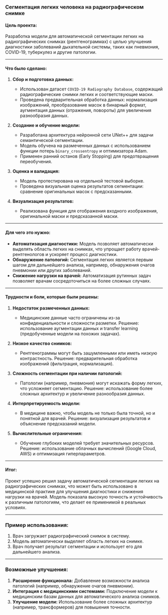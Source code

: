 ### Сегментация легких человека на радиографическом снимке

#### Цель проекта:
Разработка модели для автоматической сегментации легких на радиографических снимках (рентгенограммах) с целью улучшения диагностики заболеваний дыхательной системы, таких как пневмония, COVID-19, туберкулез и другие патологии.

---

#### Что было сделано:
1. **Сбор и подготовка данных:**
   - Использован датасет `COVID-19 Radiography Database`, содержащий радиографические снимки легких и соответствующие маски.
   - Проведена предварительная обработка данных: нормализация изображений, преобразование масок в бинарный формат, аугментация данных (отражения, повороты) для увеличения разнообразия данных.

2. **Создание и обучение модели:**
   - Разработана архитектура нейронной сети UNet++ для задачи семантической сегментации.
   - Модель обучена на размеченных данных с использованием функции потерь `binary_crossentropy` и оптимизатора Adam.
   - Применен ранний останов (Early Stopping) для предотвращения переобучения.

3. **Оценка и валидация:**
   - Модель протестирована на отдельной тестовой выборке.
   - Проведена визуальная оценка результатов сегментации: сравнение оригинальных масок с предсказанными.

4. **Визуализация результатов:**
   - Реализована функция для отображения входного изображения, оригинальной маски и предсказанной маски.

---

#### Для чего это нужно:
- **Автоматизация диагностики:** Модель позволяет автоматически выделять область легких на снимках, что упрощает работу врачей-рентгенологов и ускоряет процесс диагностики.
- **Обнаружение патологий:** Сегментация легких является первым шагом для дальнейшего анализа, например, обнаружения очагов пневмонии или других заболеваний.
- **Снижение нагрузки на врачей:** Автоматизация рутинных задач позволяет врачам сосредоточиться на более сложных случаях.

---

#### Трудности и боли, которые были решены:
1. **Недостаток размеченных данных:**
   - Медицинские данные часто ограничены из-за конфиденциальности и сложности разметки. Решение: использование аугментации данных и transfer learning (предобученные модели на похожих задачах).

2. **Низкое качество снимков:**
   - Рентгенограммы могут быть зашумленными или иметь низкую контрастность. Решение: предварительная обработка изображений (фильтрация, нормализация).

3. **Сложность сегментации при наличии патологий:**
   - Патологии (например, пневмония) могут искажать форму легких, что усложняет сегментацию. Решение: использование более сложных архитектур и увеличение разнообразия данных.

4. **Интерпретируемость модели:**
   - В медицине важно, чтобы модель не только была точной, но и понятной для врачей. Решение: визуализация результатов и объяснение предсказаний модели.

5. **Вычислительные ограничения:**
   - Обучение глубоких моделей требует значительных ресурсов. Решение: использование облачных вычислений (Google Cloud, AWS) и оптимизация гиперпараметров.

---

#### Итог:
Проект успешно решил задачу автоматической сегментации легких на радиографических снимках, что может быть использовано в медицинской практике для улучшения диагностики и снижения нагрузки на врачей. Модель показала высокую точность и устойчивость к различным патологиям, что делает ее применимой в реальных условиях.

---

### Пример использования:
1. Врач загружает радиографический снимок в систему.
2. Модель автоматически выделяет область легких на снимке.
3. Врач получает результат сегментации и использует его для дальнейшего анализа.

---

### Возможные улучшения:
1. **Расширение функционала:** Добавление возможности анализа патологий (например, обнаружение очагов пневмонии).
2. **Интеграция с медицинскими системами:** Подключение модели к медицинским базам данных для автоматического анализа снимков.
3. **Улучшение модели:** Использование более сложных архитектур (например, трансформеров) для повышения точности.
